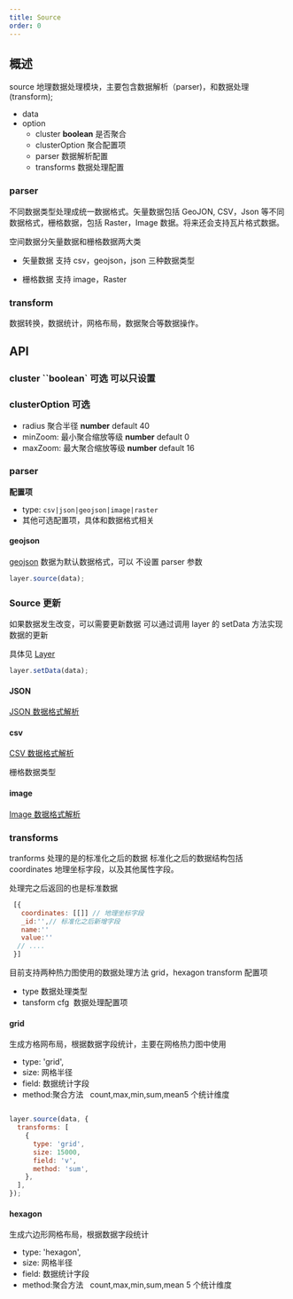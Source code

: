 ```yaml
---
title: Source
order: 0
---
```


## 概述

source 地理数据处理模块，主要包含数据解析（parser)，和数据处理(transform);

- data
- option
  - cluster **boolean** 是否聚合
  - clusterOption 聚合配置项
  - parser 数据解析配置
  - transforms 数据处理配置

### parser

不同数据类型处理成统一数据格式。矢量数据包括 GeoJON, CSV，Json 等不同数据格式，栅格数据，包括 Raster，Image 数据。将来还会支持瓦片格式数据。

空间数据分矢量数据和栅格数据两大类

- 矢量数据 支持 csv，geojson，json 三种数据类型

- 栅格数据 支持 image，Raster

### transform

数据转换，数据统计，网格布局，数据聚合等数据操作。

## API

### cluster ``boolean` 可选 可以只设置

### clusterOption 可选

- radius 聚合半径 **number** default 40
- minZoom: 最小聚合缩放等级 **number** default 0
- maxZoom: 最大聚合缩放等级 **number** default 16

### parser

**配置项**

- type: `csv|json|geojson|image|raster`
- 其他可选配置项，具体和数据格式相关

#### geojson

[geojson](https://www.yuque.com/antv/l7/dm2zll) 数据为默认数据格式，可以 不设置 parser 参数

```javascript
layer.source(data);
```

### Source 更新

如果数据发生改变，可以需要更新数据
可以通过调用 layer 的 setData 方法实现数据的更新

具体见 [Layer](../layer/layer/#setdata)

```javascript
layer.setData(data);
```

#### JSON

[JSON 数据格式解析](./json)

#### csv

[CSV 数据格式解析](./csv)

栅格数据类型

#### image

[Image 数据格式解析](./image)

### transforms

 tranforms 处理的是的标准化之后的数据
 标准化之后的数据结构包括 coordinates 地理坐标字段，以及其他属性字段。

 处理完之后返回的也是标准数据

``` javascript
 [{
   coordinates: [[]] // 地理坐标字段
   _id:'',// 标准化之后新增字段
   name:''
   value:''
  // ....
 }]


```

目前支持两种热力图使用的数据处理方法 grid，hexagon transform 配置项

- type 数据处理类型
- tansform cfg  数据处理配置项

#### grid

生成方格网布局，根据数据字段统计，主要在网格热力图中使用

- type: 'grid',
- size: 网格半径
- field: 数据统计字段
- method:聚合方法   count,max,min,sum,mean5 个统计维度

```javascript

layer.source(data, {
  transforms: [
    {
      type: 'grid',
      size: 15000,
      field: 'v',
      method: 'sum',
    },
  ],
});

```
#### hexagon

生成六边形网格布局，根据数据字段统计

- type: 'hexagon',
- size: 网格半径
- field: 数据统计字段
- method:聚合方法   count,max,min,sum,mean 5 个统计维度
